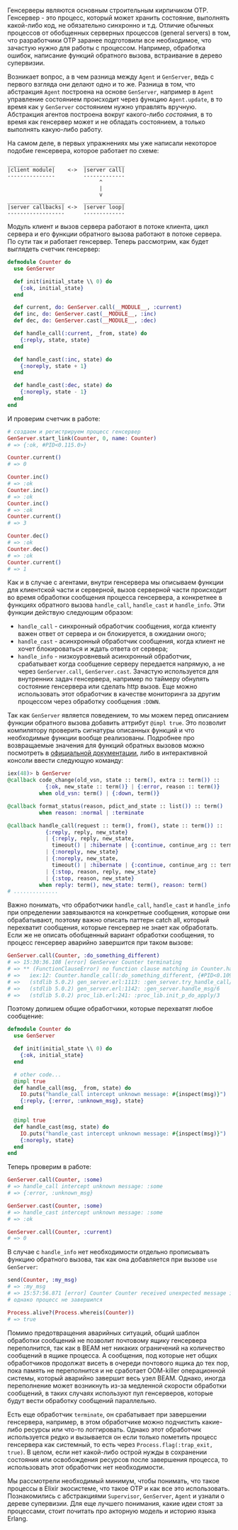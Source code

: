 
Генсерверы являются основным строительным кирпичиком OTP. Генсервер - это процесс, который может хранить состояние, выполнять какой-либо код, не обязательно синхронно и т.д. Отличие обычных процессов от обобщенных серверных процессов (general servers) в том, что разработчики OTP заранее подготовили все необходимое, что зачастую нужно для работы с процессом. Например, обработка ошибок, написание функций обратного вызова, встраивание в дерево супервизии.

Возникает вопрос, а в чем разница между `Agent` и `GenServer`, ведь с первого взгляда они делают одно и то же. Разница в том, что абстракция `Agent` построена на основе `GenServer`, например в `Agent` управление состоянием происходит через функцию `Agent.update`, в то время как у `GenServer` состоянием нужно управлять вручную. Абстракция агентов построена вокруг какого-либо *состояния*, в то время как генсервер может и не обладать состоянием, а только выполнять какую-либо работу.

На самом деле, в первых упражнениях мы уже написали некоторое подобие генсервера, которое работает по схеме:

```text
_______________         _____________
|client module|    <->  |server call|
---------------         -------------
                             ^
                             |
                             v
__________________      _____________
|server callbacks| <->  |server loop|
------------------      -------------
```

Модуль клиент и вызов сервера работают в потоке клиента, цикл сервера и его функции обратного вызова работают в потоке сервера. По сути так и работает генсервер. Теперь рассмотрим, как будет выглядеть счетчик генсервер:

```elixir
defmodule Counter do
  use GenServer

  def init(initial_state \\ 0) do
    {:ok, initial_state}
  end

  def current, do: GenServer.call(__MODULE__, :current)
  def inc, do: GenServer.cast(__MODULE__, :inc)
  def dec, do: GenServer.cast(__MODULE__, :dec)

  def handle_call(:current, _from, state) do
    {:reply, state, state}
  end

  def handle_cast(:inc, state) do
    {:noreply, state + 1}
  end

  def handle_cast(:dec, state) do
    {:noreply, state - 1}
  end
end
```

И проверим счетчик в работе:

```elixir
# создаем и регистрируем процесс генсервер
GenServer.start_link(Counter, 0, name: Counter)
# => {:ok, #PID<0.115.0>}

Counter.current()
# => 0

Counter.inc()
# => :ok
Counter.inc()
# => :ok
Counter.inc()
# => :ok
Counter.current()
# => 3

Counter.dec()
# => :ok
Counter.dec()
# => :ok
Counter.current()
# => 1
```

Как и в случае с агентами, внутри генсервера мы описываем функции для клиентской части и серверной, вызов серверной части происходит во время обработки сообщения процесса генсервера, а конкретнее в функциях обратного вызова `handle_call`, `handle_cast` и `handle_info`. Эти функции действую следующим образом:
- `handle_call` - синхронный обработчик сообщения, когда клиенту важен ответ от сервера и он блокируется, в ожидании оного;
- `handle_cast` - асинхронный обработчик сообщения, когда клиент не хочет блокироваться и ждать ответа от сервера;
- `handle_info` - низкоуровневый асинхронный обработчик, срабатывает когда сообщение серверу передается напрямую, а не через `GenServer.call`, `GenServer.cast`. Зачастую используется для внутренних задач генсервера, например по таймеру обнулять состояние генсервера или сделать http вызов. Еще можно использовать этот обработчик в качестве мониторинга за другим процессом через обработку сообщения `:DOWN`.

Так как `GenServer` является поведением, то мы можем перед описанием функции обратного вызова добавить аттрибут `@impl true`. Это позволит компилятору проверить сигнатуры описанных функций и что необходимые функции вообще реализованы. Подробнее про возвращаемые значения для функций обратных вызовов можно посмотреть в [официальной документации](https://hexdocs.pm/elixir/GenServer.html#c:handle_cast/2), либо в интерактивной консоли ввести следующую команду:

```elixir
iex(48)> b GenServer
@callback code_change(old_vsn, state :: term(), extra :: term()) ::
            {:ok, new_state :: term()} | {:error, reason :: term()}
          when old_vsn: term() | {:down, term()}

@callback format_status(reason, pdict_and_state :: list()) :: term()
          when reason: :normal | :terminate

@callback handle_call(request :: term(), from(), state :: term()) ::
            {:reply, reply, new_state}
            | {:reply, reply, new_state,
              timeout() | :hibernate | {:continue, continue_arg :: term()}}
            | {:noreply, new_state}
            | {:noreply, new_state,
              timeout() | :hibernate | {:continue, continue_arg :: term()}}
            | {:stop, reason, reply, new_state}
            | {:stop, reason, new_state}
          when reply: term(), new_state: term(), reason: term()
# ..............
```

Важно понимать, что обработчики `handle_call`, `handle_cast` и `handle_info` при определении завязываются на конкретные сообщения, которые они обрабатывают, поэтому важно описать паттерн catch all, который перехватит сообщения, которые генсервер не знает как обработать. Если же не описать обобщенный вариант обработки сообщения, то процесс генсервер аварийно завершится при таком вызове:

```elixir
GenServer.call(Counter, :do_something_different)
# => 15:30:36.108 [error] GenServer Counter terminating
# => ** (FunctionClauseError) no function clause matching in Counter.handle_call/3
# =>   iex:12: Counter.handle_call(:do_something_different, {#PID<0.109.0>, [:alias | #Reference<0.0.13955.4010078260.1056243713.84046>]}, 0)
# =>   (stdlib 5.0.2) gen_server.erl:1113: :gen_server.try_handle_call/4
# =>   (stdlib 5.0.2) gen_server.erl:1142: :gen_server.handle_msg/6
# =>   (stdlib 5.0.2) proc_lib.erl:241: :proc_lib.init_p_do_apply/3
```

Поэтому допишем общие обработчики, которые перехватят любое сообщение:

```elixir
defmodule Counter do
  use GenServer

  def init(initial_state \\ 0) do
    {:ok, initial_state}
  end

  # other code...
  @impl true
  def handle_call(msg, _from, state) do
    IO.puts("handle_call intercept unknown message: #{inspect(msg)}")
    {:reply, {:error, :unknown_msg}, state}
  end

  @impl true
  def handle_cast(msg, state) do
    IO.puts("handle_cast intercept unknown message: #{inspect(msg)}")
    {:noreply, state}
  end
end
```

Теперь проверим в работе:

```elixir
GenServer.call(Counter, :some)
# => handle_call intercept unknown message: :some
# => {:error, :unknown_msg}

GenServer.cast(Counter, :some)
# => handle_cast intercept unknown message: :some
# => :ok

GenServer.call(Counter, :current)
# => 0
```

В случае с `handle_info` нет необходимости отдельно прописывать функцию обратного вызова, так как она добавляется при вызове `use GenServer`:

```elixir
send(Counter, :my_msg)
# => :my_msg
# => 15:57:56.871 [error] Counter Counter received unexpected message in handle_info/2: :my_msg
# однако процесс не завершился

Process.alive?(Process.whereis(Counter))
# => true
```

Помимо предотвращения аварийных ситуаций, общий шаблон обработки сообщений не позволит почтовому ящику генсервера переполнится, так как в BEAM нет никаких ограничений на количество сообщений в ящике процесса. А сообщения, под которые нет общих обработчиков продолжат висеть в очереди почтового ящика до тех пор, пока память не переполнится и не сработает OOM-killer операционной системы, который аварийно завершит весь узел BEAM. Однако, иногда переполнение может возникнуть из-за медленной скорости обработки сообщений, в таких случаях используют пул генсерверов, которые будут вести обработку сообщений параллельно.

Есть еще обработчик `terminate`, он срабатывает при завершении генсервера, например, в этом обработчике можно подчистить какие-либо ресурсы или что-то логгировать. Однако этот обработчик используется редко и вызывается он если только пометить процесс генсервера как системный, то есть через `Process.flag(:trap_exit, true)`. В целом, если нет какой-либо острой нужды в сохранении состояния или освобождения ресурсов после завершения процесса, то использовать этот обработчик нет необходимости.

Мы рассмотрели необходимый минимум, чтобы понимать, что такое процессы в Elixir экосистеме, что такое OTP и как все это использовать. Познакомились с абстракциями `Supervisor`, `GenServer`, `Agent` и узнали о дереве супервизии. Для еще лучшего понимания, какие идеи стоят за процессами, стоит почитать про акторную модель и историю языка Erlang.
